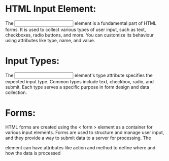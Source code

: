 # HTML Input Element:
The <input> element is a fundamental part of HTML forms. It is used to collect various types of user input, such as text, checkboxes, radio buttons, and more. You can customize its behaviour using attributes like type, name, and value.
# Input Types: 
The <input> element's type attribute specifies the expected input type. Common types include text, checkbox, radio, and submit. Each type serves a specific purpose in form design and data collection.
# Forms: 
HTML forms are created using the < form > element as a container for various input elements. Forms are used to structure and manage user input, and they provide a way to submit data to a server for processing. The <form> element can have attributes like action and method to define where and how the data is processed
